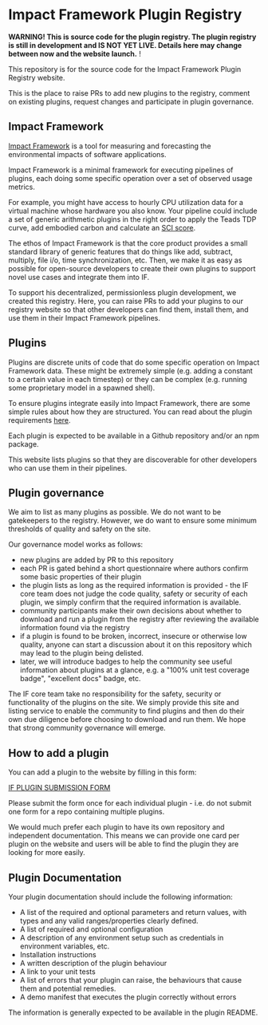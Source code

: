 # Impact Framework Plugin Registry

**WARNING! This is source code for the plugin registry. The plugin registry is still in development and IS NOT YET LIVE. Details here may change between now and the website launch.** !


This repository is for the source code for the Impact Framework Plugin Registry website.

This is the place to raise PRs to add new plugins to the registry, comment on existing plugins, request changes and participate in plugin governance.

## Impact Framework

[Impact Framework](https://if.greensoftware.foundation/) is a tool for measuring and forecasting the environmental impacts of software applications.

Impact Framework is a minimal framework for executing pipelines of plugins, each doing some specific operation over a set of observed usage metrics.

For example, you might have access to hourly CPU utilization data for a virtual machine whose hardware you also know. Your pipeline could include a set of generic arithmetic plugins in the right order to apply the Teads TDP curve, add embodied carbon and calculate an [SCI score](https://greensoftware.foundation/articles/the-green-software-foundation-releases-alpha-version-of-software-carbon-intensity).

The ethos of Impact Framework is that the core product provides a small standard library of generic features that do things like add, subtract, multiply, file i/o, time synchronization, etc. Then, we make it as easy as possible for open-source developers to create their own plugins to support novel use cases and integrate them into IF.

To support his decentralized, permissionless plugin development, we created this registry. Here, you can raise PRs to add your plugins to our registry website so that other developers can find them, install them, and use them in their Impact Framework pipelines.


## Plugins

Plugins are discrete units of code that do some specific operation on Impact Framework data. These might be extremely simple (e.g. adding a constant to a certain value in each timestep) or they can be complex (e.g. running some proprietary model in a spawned shell). 

To ensure plugins integrate easily into Impact Framework, there are some simple rules about how they are structured. You can read about the plugin requirements [here](https://if.greensoftware.foundation/developers/how-to-build-plugins).

Each plugin is expected to be available in a Github repository and/or an npm package.

This website lists plugins so that they are discoverable for other developers who can use them in their pipelines.



## Plugin governance

We aim to list as many plugins as possible. We do not want to be gatekeepers to the registry. However, we do want to ensure some minimum thresholds of quality and safety on the site. 

Our governance model works as follows:

- new plugins are added by PR to this repository
- each PR is gated behind a short questionnaire where authors confirm some basic properties of their plugin
- the plugin lists as long as the required information is provided - the IF core team does not judge the code quality, safety or security of each plugin, we simply confirm that the required information is available.
- community participants make their own decisions about whether to download and run a plugin from the registry after reviewing the available information found via the registry
- if a plugin is found to be broken, incorrect, insecure or otherwise low quality, anyone can start a discussion about it on this repository which may lead to the plugin being delisted.
- later, we will introduce badges to help the community see useful information about plugins at a glance, e.g. a "100% unit test coverage badge", "excellent docs" badge, etc.

The IF core team take no responsibility for the safety, security or functionality of the plugins on the site. We simply provide this site and listing service to enable the community to find plugins and then do their own due diligence before choosing to download and run them. We hope that strong community governance will emerge.



## How to add a plugin

You can add a plugin to the website by filling in this form:


[IF PLUGIN SUBMISSION FORM](https://noteforms.com/forms/if-explorer-plugins-njkhk5)


Please submit the form once for each individual plugin - i.e. do not submit one form for a repo containing multiple plugins. 

We would much prefer each plugin to have its own repository and independent documentation. This means we can provide one card per plugin on the website and users will be able to find the plugin they are looking for more easily.



## Plugin Documentation 

Your plugin documentation should include the following information:

- A list of the required and optional parameters and return values, with types and any valid ranges/properties clearly defined.
- A list of required and optional configuration
- A description of any environment setup such as credentials in environment variables, etc.
- Installation instructions
- A written description of the plugin behaviour
- A link to your unit tests 
- A list of errors that your plugin can raise, the behaviours that cause them and potential remedies.
- A demo manifest that executes the plugin correctly without errors

The information is generally expected to be available in the plugin README.
